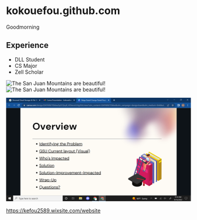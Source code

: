 # kokouefou.github.com
Goodmorning 

## Experience 

- DLL Student
- CS Major
- Zell Scholar

![The San Juan Mountains are beautiful!](https://media0.giphy.com/media/3oz8xsaLjLVqVXr3tS/200.gif ) 
![The San Juan Mountains are beautiful!](https://media4.giphy.com/media/GeimqsH0TLDt4tScGw/200.gif ) 


![alt text!](/screenshot.png)

<https://kefou2589.wixsite.com/website>

